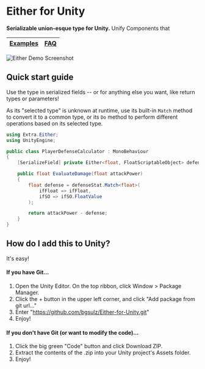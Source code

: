 # Either for Unity

**Serializable union-esque type for Unity.** Unify Components that 

| [Examples](https://github.com/bgsulz/Either-for-Unity/blob/main/EXAMPLES.md) | [FAQ](https://github.com/bgsulz/Either-for-Unity/blob/main/FAQ.md) |
|---|---|

![Either Demo Screenshot](https://user-images.githubusercontent.com/38191432/159367481-41640d75-8610-41f0-9cec-003de6d0a36f.png)

## Quick start guide
Use the type in serialized fields -- or for anything else you want, like return types or parameters!

As its "selected type" is unknown at runtime, use its built-in `Match` method to convert it to a common type, or its `Do` method to perform different operations based on its selected type.

```cs
using Extra.Either;
using UnityEngine;

public class PlayerDefenseCalculator : MonoBehaviour
{
    [SerializeField] private Either<float, FloatScriptableObject> defenseStat;

    public float EvaluateDamage(float attackPower)
    {
        float defense = defenseStat.Match<float>(
            ifFloat => ifFloat,
            ifSO => ifSO.FloatValue
        );

        return attackPower - defense;
    }
}
```

## How do I add this to Unity?
It's easy!

#### If you have Git...
1. Open the Unity Editor. On the top ribbon, click Window > Package Manager.
2. Click the + button in the upper left corner, and click "Add package from git url..."
3. Enter "https://github.com/bgsulz/Either-for-Unity.git"
4. Enjoy!

#### If you don't have Git (or want to modify the code)...
1. Click the big green "Code" button and click Download ZIP.
2. Extract the contents of the .zip into your Unity project's Assets folder.
3. Enjoy!
